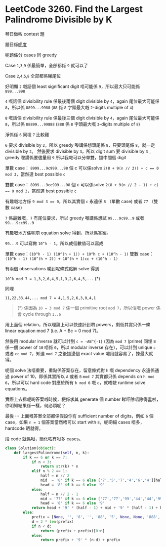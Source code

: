 # LeetCode 3260. Find the Largest Palindrome Divisible by K

琴日做咗 contest 題

題目係[呢度](https://leetcode.com/problems/find-the-largest-palindrome-divisible-by-k/)

呢題係分 cases 同 greedy

Case `1`,`3`,`9` 係最簡單，全部都係 `9` 就可以了

Case `2`,`4`,`5`,`8` 全部都係睇尾位

好明顯 `2` 嘅話個 least significant digit 唔可能係 `9`，所以最大只可能係 `899...998`

`4` 嘅話個 divisibility rule 係最後兩個 digit divisible by `4`，again 尾位最大可能係 `8`，所以係 `8899...9988` (`88` 係 `8` 字頭最大嘅 `2`-digits multiple of `4`)

`8` 嘅話個 divisibility rule 係最後三個 digit divisible by `4`，again 尾位最大可能係 `8`，所以係 `88899...99888` (`888` 係 `8` 字頭最大嘅 `3`-digits multiple of `8`)

淨係係 `6` 同埋 `7` 比較難

`6` 要求 divisible by `2`，所以 greedy 嚟講係想頭尾係 `8`，只要頭尾係 `8`，就一定 divisible by `2`。
然後要求 divisible by `3`，所以 digit sum 要 divisible by `3`﹐greedy 嚟講係要儘量用 `9`
所以我哋可以分單雙，搵中間個 digit

單數 case：
`8999...9c999...98` 個 c 可以係solve `2(8 + 9(n // 2)) + c == 0 mod 3`，當然選 best possible `c`

雙數 case：
`8999...9cc999...98` 個 c 可以係solve `2(8 + 9(n // 2 - 1) + c) == 0 mod 3`，當然選 best possible `c`

有趣嘅地方係 `9 mod 3 == 0`，所以其實個 `c` 永遠係 `8` （單數 case) 或者 `77` （雙數 case)

`7` 係最難嘅，`7` 冇尾位要求，所以 greedy 嚟講係想試 `99...9c99..9` 或者 `99...9cc99..9`

有趣嘅地方係呢啲 equation solve 得到，所以係答案。

`99...9` 可以寫做 `10^h - 1`，所以成個數值可以寫成 

單數 case：`(10^h - 1) (10^(h + 1)) + 10^h c + (10^h - 1)`
雙數 case：`(10^h - 1) (10^(h + 2)) + 10^(h + 1)cc + (10^h - 1)`

有兩個 observations 睇到呢條式點解 solve 得到

`10^k mod 7 = 1,3,2,6,4,5,1,3,2,6,4,5,...` (*)

同埋

`11,22,33,44,... mod 7 = 4,1,5,2,6,3,0,4,1`

> (*) 係因為 `10 = 3 mod 7` 係一個 primitive root `mod 7`，所以佢嘅 power 係會 cycle through `1..6`

用上面個 relation，所以理論上可以快速計到啲 powers，剩低其實只係一條 linear equation mod 7 (i.e. A + Bc = 0 mod 7)。

然後用 modular inverse 就可以計到 `c = -AB^{-1}` (因為 `mod 7` (prime) 同埋 `B` 係一個 power of `10` 唔係 `0`，所以 modular inverse 存在），可以計到 unique `c` 或者 `cc` `mod 7`，知道 `mod 7` 之後搵邊個 exact value 啱用就容易了，揀最大就得。

呢個 solve 法唔重要，重點係答案存在，留意條式對 `h` 嘅 dependency 永遠係通過 power of 10，即係其實所以 `A` 或者 `B` `mod 7` 其實都只係 depends on `h mod 6`，所以可以 hard code 對應於所有 `h mod 6` 嘅 `c`，就唔駛 runtime solve equations。

實際上去搵呢啲答案嘅時候，梗係求其 generate 個 number 睇吓除唔除得䀆啦，你明知結果係一樣，何必煩呢？

最後 ⋯ 上面嘅答案全部都係假設你有 sufficient number of digits，例如 `6` 個 case，如果 `n = 1` 個答案當然唔可以 start with `8`，呢啲細 cases 唔多，hardcode 晒就得。

段 code 就係咁，簡化咗冇咁多 cases。

```py
class Solution(object):
    def largestPalindrome(self, n, k):
        if k == 6 or k == 7:
            if n < 3:
                return str(k) * n
            elif n % 2 == 1:
                half = n // 2
                mid  = '8' if k == 6 else ['7','5','7','4','6','4'][half % 6]
                head = '8' if k == 6 else '9'
            else:
                half = n // 2 - 1
                mid = '77' if k == 6 else ['77','77','99','44','44','99'][half % 6]
                head = '8' if k == 6 else '9'
            return head + '9' * (half - 1) + mid + '9' * (half - 1) + head
        else:
            prefix = [None, '', '8', '', '88', '5', None, None, '888', ''][k]
            d = 2 * len(prefix)
            if n < d:
                return (prefix + prefix)[0:n]
            else:
                return prefix + '9' * (n-d) + prefix
```